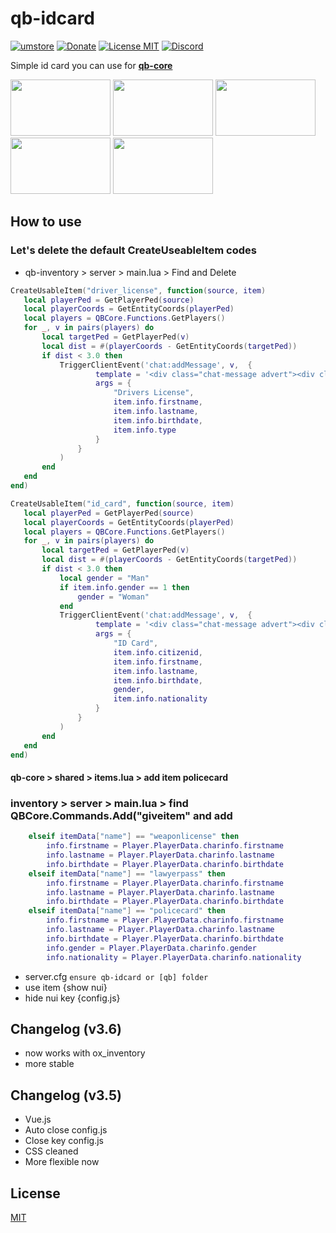 # qb-idcard
[![umstore](https://cdn.discordapp.com/attachments/715130970294059088/1044857362617470986/Baslksz-3.png)](https://uyuyorumstore.com)
[![Donate](https://cdn.discordapp.com/attachments/715130970294059088/1044848075996405820/coffee.png)](https://www.buymeacoffee.com/umcof)
[![License MIT](https://cdn.discordapp.com/attachments/715130970294059088/1044845854508449822/license.png)](https://choosealicense.com/licenses/mit/)
[![Discord](https://cdn.discordapp.com/attachments/715130970294059088/1044855172494532628/discord.png)](https://discord.gg/cf6wkBFeYV)


Simple id card you can use for **[qb-core](https://github.com/qbcore-framework/qb-core)**


<p align="left">
  <img width="160" height="90" src="https://i.ibb.co/bvckB2p/Ba-l-ks-z-2.png">
<img width="160" height="90" src="https://i.ibb.co/K0HGGRD/Ba-l-ks-z-3.png">
<img width="160" height="90" src="https://i.ibb.co/M5mJjH3/Ba-l-ks-z-4.png">
<img width="160" height="90" src="https://i.ibb.co/zh1NLjR/Ba-l-ks-z-5.png">
<img width="160" height="90" src="https://i.ibb.co/vzzw9h1/Ba-l-ks-z-6.png">
</p>

## How to use
### Let's delete the default CreateUseableItem codes
+ qb-inventory > server > main.lua > Find and Delete 
 ```lua
CreateUsableItem("driver_license", function(source, item)
	local playerPed = GetPlayerPed(source)
	local playerCoords = GetEntityCoords(playerPed)
	local players = QBCore.Functions.GetPlayers()
	for _, v in pairs(players) do
		local targetPed = GetPlayerPed(v)
		local dist = #(playerCoords - GetEntityCoords(targetPed))
		if dist < 3.0 then
			TriggerClientEvent('chat:addMessage', v,  {
					template = '<div class="chat-message advert"><div class="chat-message-body"><strong>{0}:</strong><br><br> <strong>First Name:</strong> {1} <br><strong>Last Name:</strong> {2} <br><strong>Birth Date:</strong> {3} <br><strong>Licenses:</strong> {4}</div></div>',
					args = {
						"Drivers License",
						item.info.firstname,
						item.info.lastname,
						item.info.birthdate,
						item.info.type
					}
				}
			)
		end
	end
end)

CreateUsableItem("id_card", function(source, item)
	local playerPed = GetPlayerPed(source)
	local playerCoords = GetEntityCoords(playerPed)
	local players = QBCore.Functions.GetPlayers()
	for _, v in pairs(players) do
		local targetPed = GetPlayerPed(v)
		local dist = #(playerCoords - GetEntityCoords(targetPed))
		if dist < 3.0 then
			local gender = "Man"
			if item.info.gender == 1 then
				gender = "Woman"
			end
			TriggerClientEvent('chat:addMessage', v,  {
					template = '<div class="chat-message advert"><div class="chat-message-body"><strong>{0}:</strong><br><br> <strong>Civ ID:</strong> {1} <br><strong>First Name:</strong> {2} <br><strong>Last Name:</strong> {3} <br><strong>Birthdate:</strong> {4} <br><strong>Gender:</strong> {5} <br><strong>Nationality:</strong> {6}</div></div>',
					args = {
						"ID Card",
						item.info.citizenid,
						item.info.firstname,
						item.info.lastname,
						item.info.birthdate,
						gender,
						item.info.nationality
					}
				}
			)
		end
	end
end)

```
#### qb-core > shared > items.lua > add item policecard

### inventory > server > main.lua > find QBCore.Commands.Add("giveitem" and add
```lua
	elseif itemData["name"] == "weaponlicense" then
		info.firstname = Player.PlayerData.charinfo.firstname
		info.lastname = Player.PlayerData.charinfo.lastname
		info.birthdate = Player.PlayerData.charinfo.birthdate
	elseif itemData["name"] == "lawyerpass" then
		info.firstname = Player.PlayerData.charinfo.firstname
		info.lastname = Player.PlayerData.charinfo.lastname
		info.birthdate = Player.PlayerData.charinfo.birthdate
	elseif itemData["name"] == "policecard" then
		info.firstname = Player.PlayerData.charinfo.firstname
		info.lastname = Player.PlayerData.charinfo.lastname
		info.birthdate = Player.PlayerData.charinfo.birthdate
		info.gender = Player.PlayerData.charinfo.gender
		info.nationality = Player.PlayerData.charinfo.nationality
```

+ server.cfg ```ensure qb-idcard or [qb] folder```
+ use item {show nui}
+ hide nui key {config.js}

## Changelog (v3.6)
+ now works with ox_inventory
+ more stable

## Changelog (v3.5)
+ Vue.js
+ Auto close config.js
+ Close key config.js
+ CSS cleaned
+ More flexible now


## License
[MIT](https://choosealicense.com/licenses/mit/)
